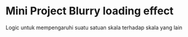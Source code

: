# Mini Project Blurry loading effect

Logic untuk mempengaruhi suatu satuan skala terhadap skala yang lain

